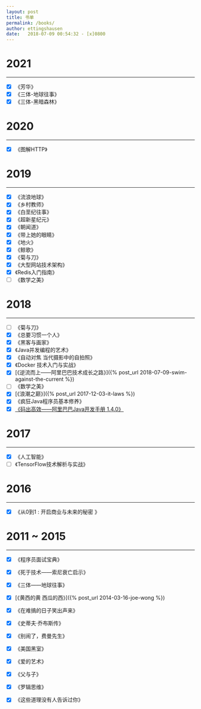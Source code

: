 ```yaml
---
layout: post
title: 书单
permalink: /books/
author: ettingshausen
date:   2018-07-09 00:54:32 - [x]0800
---
```


# 2021
--- 
- [x] 《芳华》 
- [x] 《三体-地球往事》
- [x] 《三体-黑暗森林》

# 2020
--- 
- [x] 《图解HTTP》 



# 2019
--- 
- [x] 《流浪地球》  
- [x] 《乡村教师》  
- [x] 《白垩纪往事》  
- [x] 《超新星纪元》  
- [x] 《朝闻道》  
- [x] 《带上她的眼睛》  
- [x] 《地火》  
- [x] 《鲸歌》  
- [x] 《菊与刀》
- [x] 《大型网站技术架构》
- [x] 《Redis入门指南》
- [ ] 《数学之美》

# 2018
--- 
- [ ] 《菊与刀》
- [x] 《总要习惯一个人》
- [x] 《黑客与画家》
- [x] 《Java并发编程的艺术》
- [x] 《自动对焦 当代摄影中的自拍照》
- [x] 《Docker 技术入门与实战》
- [x] [《逆流而上——阿里巴巴技术成长之路》]({% post_url 2018-07-09-swim-against-the-current %})  
- [ ] 《数学之美》
- [x] [《浪潮之巅》]({% post_url 2017-12-03-it-laws %})
- [x] 《疯狂Java程序员基本修养》
- [x] [《码出高效——阿里巴巴Java开发手册 1.4.0》](https://github.com/alibaba/p3c)

# 2017
---
- [x] 《人工智能》
- [ ] 《TensorFlow技术解析与实战》

# 2016
---
- [x] 《从0到1 : 开启商业与未来的秘密 》

# 2011 ~ 2015
---
- [x] 《程序员面试宝典》  
- [x] 《死于技术——索尼衰亡启示》  
- [x] 《三体——地球往事》  
- [x] [《黄西的黄 西瓜的西》]({% post_url 2014-03-16-joe-wong %})  
- [x] 《在难搞的日子笑出声来》
- [x] 《史蒂夫·乔布斯传》  
- [x] 《别闹了，费曼先生》  
- [x] 《美国黑室》  
- [x] 《爱的艺术》
- [x] 《父与子》
- [x] 《罗辑思维》
- [x] 《这些道理没有人告诉过你》

